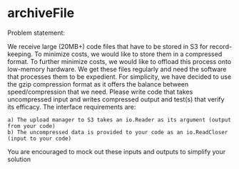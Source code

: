 # archiveFile

Problem statement:

We receive large (20MB+) code files that have to be stored in S3 for record-keeping.  To minimize costs, we would like to store them in a compressed format.  To further minimize costs, we would like to offload this process onto low-memory hardware.  We get these files regularly and need the software that processes them to be expedient.  For simplicity, we have decided to use the gzip compression format as it offers the balance between speed/compression that we need.  Please write code that takes uncompressed input and writes compressed output and test(s) that verify its efficacy.  The interface requirements are:

    a) The upload manager to S3 takes an io.Reader as its argument (output from your code)
    b) The uncompressed data is provided to your code as an io.ReadCloser (input to your code)
You are encouraged to mock out these inputs and outputs to simplify your solution
